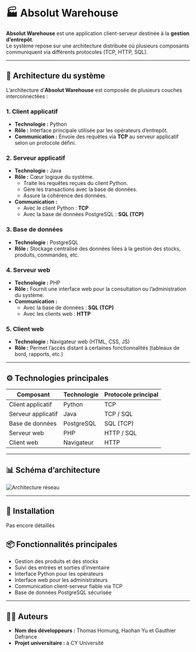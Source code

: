 # 🏭 Absolut Warehouse

**Absolut Warehouse** est une application client-serveur destinée à la **gestion d’entrepôt**.  
Le système repose sur une architecture distribuée où plusieurs composants communiquent via différents protocoles (TCP, HTTP, SQL).

---

## 🧩 Architecture du système

L’architecture d’**Absolut Warehouse** est composée de plusieurs couches interconnectées :

### 1. Client applicatif
- **Technologie :** Python  
- **Rôle :** Interface principale utilisée par les opérateurs d’entrepôt.  
- **Communication :** Envoie des requêtes via **TCP** au serveur applicatif selon un protocole défini.

### 2. Serveur applicatif
- **Technologie :** Java  
- **Rôle :** Cœur logique du système.  
  - Traite les requêtes reçues du client Python.  
  - Gère les transactions avec la base de données.  
  - Assure la cohérence des données.  
- **Communication :**
  - Avec le client Python : **TCP**
  - Avec la base de données PostgreSQL : **SQL (TCP)**

### 3. Base de données
- **Technologie :** PostgreSQL  
- **Rôle :** Stockage centralisé des données liées à la gestion des stocks, produits, commandes, etc.

### 4. Serveur web
- **Technologie :** PHP  
- **Rôle :** Fournit une interface web pour la consultation ou l’administration du système.  
- **Communication :**
  - Avec la base de données : **SQL (TCP)**
  - Avec les clients web : **HTTP**

### 5. Client web
- **Technologie :** Navigateur web (HTML, CSS, JS)  
- **Rôle :** Permet l’accès distant à certaines fonctionnalités (tableaux de bord, rapports, etc.)

---

## ⚙️ Technologies principales

| Composant             | Technologie | Protocole principal |
|-----------------------|--------------|----------------------|
| Client applicatif     | Python       | TCP                  |
| Serveur applicatif    | Java         | TCP / SQL            |
| Base de données       | PostgreSQL   | SQL (TCP)            |
| Serveur web           | PHP          | HTTP / SQL           |
| Client web            | Navigateur   | HTTP                 |

---

## 📊 Schéma d’architecture

![Architecture réseau](./../resources/réseaux.drawio.png)

---

## 🚀 Installation

Pas encore détaillés

## 📦 Fonctionnalités principales

- Gestion des produits et des stocks  
- Suivi des entrées et sorties d’inventaire  
- Interface Python pour les opérateurs  
- Interface web pour les administrateurs  
- Communication client-serveur fiable via TCP  
- Base de données PostgreSQL sécurisée  

---

## 🧑‍💻 Auteurs

- **Nom des développeurs :** Thomas Hornung, Haohan Yu et Gauthier Defrance
- **Projet universitaire :** à CY Université

